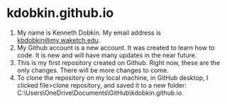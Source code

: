 # kdobkin.github.io
1. My name is Kenneth Dobkin. My email address is kbdobkin@my.waketch.edu.
2. My Github account is a new account. It was created to learn how to code. It is new and will have many updates in the near future.
3. This is my first repository created on Github. Right now, these are the only changes. There will be more changes to come.
4. To clone the repository on my local machine, in GitHub desktop, I clicked file>clone repository, and saved it to a new folder: C:\Users\OneDrive\Documents\GitHub\kdobkin.github.io.